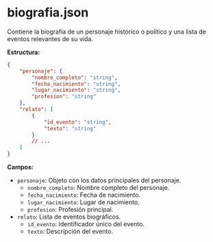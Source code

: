 # biografia.json

Contiene la biografía de un personaje histórico o político y una lista de eventos relevantes de su vida.

**Estructura:**

```json
{
	"personaje": {
		"nombre_completo": "string",
		"fecha_nacimiento": "string",
		"lugar_nacimiento": "string",
		"profesion": "string"
	},
	"relato": [
		{
			"id_evento": "string",
			"texto": "string"
		}
		// ...
	]
}
```

**Campos:**

-   `personaje`: Objeto con los datos principales del personaje.
    -   `nombre_completo`: Nombre completo del personaje.
    -   `fecha_nacimiento`: Fecha de nacimiento.
    -   `lugar_nacimiento`: Lugar de nacimiento.
    -   `profesion`: Profesión principal.
-   `relato`: Lista de eventos biográficos.
    -   `id_evento`: Identificador único del evento.
    -   `texto`: Descripción del evento.
